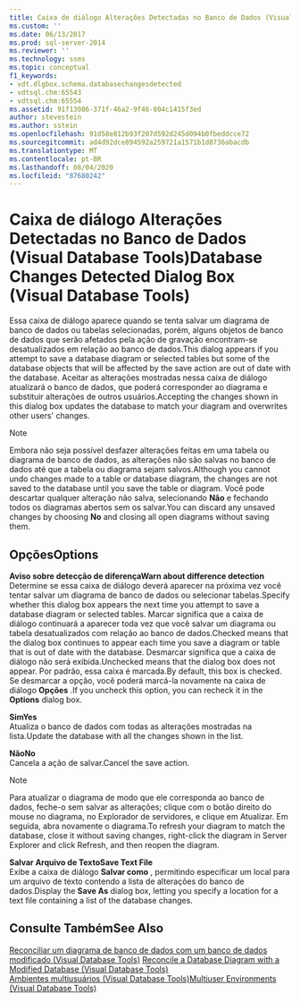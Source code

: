 ```yaml
---
title: Caixa de diálogo Alterações Detectadas no Banco de Dados (Visual Database Tools) | Microsoft Docs
ms.custom: ''
ms.date: 06/13/2017
ms.prod: sql-server-2014
ms.reviewer: ''
ms.technology: ssms
ms.topic: conceptual
f1_keywords:
- vdt.dlgbox.schema.databasechangesdetected
- vdtsql.chm:65543
- vdtsql.chm:65554
ms.assetid: 91f13086-371f-46a2-9f46-804c1415f3ed
author: stevestein
ms.author: sstein
ms.openlocfilehash: 91d58e812b93f207d592d245d094b0fbeddcce72
ms.sourcegitcommit: ad4d92dce894592a259721a1571b1d8736abacdb
ms.translationtype: MT
ms.contentlocale: pt-BR
ms.lasthandoff: 08/04/2020
ms.locfileid: "87680242"
---
```

# <a name="database-changes-detected-dialog-box-visual-database-tools"></a><span data-ttu-id="5dff8-102">Caixa de diálogo Alterações Detectadas no Banco de Dados (Visual Database Tools)</span><span class="sxs-lookup"><span data-stu-id="5dff8-102">Database Changes Detected Dialog Box (Visual Database Tools)</span></span>
  <span data-ttu-id="5dff8-103">Essa caixa de diálogo aparece quando se tenta salvar um diagrama de banco de dados ou tabelas selecionadas, porém, alguns objetos de banco de dados que serão afetados pela ação de gravação encontram-se desatualizados em relação ao banco de dados.</span><span class="sxs-lookup"><span data-stu-id="5dff8-103">This dialog appears if you attempt to save a database diagram or selected tables but some of the database objects that will be affected by the save action are out of date with the database.</span></span> <span data-ttu-id="5dff8-104">Aceitar as alterações mostradas nessa caixa de diálogo atualizará o banco de dados, que poderá corresponder ao diagrama e substituir alterações de outros usuários.</span><span class="sxs-lookup"><span data-stu-id="5dff8-104">Accepting the changes shown in this dialog box updates the database to match your diagram and overwrites other users' changes.</span></span>  
  
> [!NOTE]  
>  <span data-ttu-id="5dff8-105">Embora não seja possível desfazer alterações feitas em uma tabela ou diagrama de banco de dados, as alterações não são salvas no banco de dados até que a tabela ou diagrama sejam salvos.</span><span class="sxs-lookup"><span data-stu-id="5dff8-105">Although you cannot undo changes made to a table or database diagram, the changes are not saved to the database until you save the table or diagram.</span></span> <span data-ttu-id="5dff8-106">Você pode descartar qualquer alteração não salva, selecionando **Não** e fechando todos os diagramas abertos sem os salvar.</span><span class="sxs-lookup"><span data-stu-id="5dff8-106">You can discard any unsaved changes by choosing **No** and closing all open diagrams without saving them.</span></span>  
  
## <a name="options"></a><span data-ttu-id="5dff8-107">Opções</span><span class="sxs-lookup"><span data-stu-id="5dff8-107">Options</span></span>  
 <span data-ttu-id="5dff8-108">**Aviso sobre detecção de diferença**</span><span class="sxs-lookup"><span data-stu-id="5dff8-108">**Warn about difference detection**</span></span>  
 <span data-ttu-id="5dff8-109">Determine se essa caixa de diálogo deverá aparecer na próxima vez você tentar salvar um diagrama de banco de dados ou selecionar tabelas.</span><span class="sxs-lookup"><span data-stu-id="5dff8-109">Specify whether this dialog box appears the next time you attempt to save a database diagram or selected tables.</span></span> <span data-ttu-id="5dff8-110">Marcar significa que a caixa de diálogo continuará a aparecer toda vez que você salvar um diagrama ou tabela desatualizados com relação ao banco de dados.</span><span class="sxs-lookup"><span data-stu-id="5dff8-110">Checked means that the dialog box continues to appear each time you save a diagram or table that is out of date with the database.</span></span> <span data-ttu-id="5dff8-111">Desmarcar significa que a caixa de diálogo não será exibida.</span><span class="sxs-lookup"><span data-stu-id="5dff8-111">Unchecked means that the dialog box does not appear.</span></span> <span data-ttu-id="5dff8-112">Por padrão, essa caixa é marcada.</span><span class="sxs-lookup"><span data-stu-id="5dff8-112">By default, this box is checked.</span></span> <span data-ttu-id="5dff8-113">Se desmarcar a opção, você poderá marcá-la novamente na caixa de diálogo **Opções** .</span><span class="sxs-lookup"><span data-stu-id="5dff8-113">If you uncheck this option, you can recheck it in the **Options** dialog box.</span></span>  
  
 <span data-ttu-id="5dff8-114">**Sim**</span><span class="sxs-lookup"><span data-stu-id="5dff8-114">**Yes**</span></span>  
 <span data-ttu-id="5dff8-115">Atualiza o banco de dados com todas as alterações mostradas na lista.</span><span class="sxs-lookup"><span data-stu-id="5dff8-115">Update the database with all the changes shown in the list.</span></span>  
  
 <span data-ttu-id="5dff8-116">**Não**</span><span class="sxs-lookup"><span data-stu-id="5dff8-116">**No**</span></span>  
 <span data-ttu-id="5dff8-117">Cancela a ação de salvar.</span><span class="sxs-lookup"><span data-stu-id="5dff8-117">Cancel the save action.</span></span>  
  
> [!NOTE]  
>  <span data-ttu-id="5dff8-118">Para atualizar o diagrama de modo que ele corresponda ao banco de dados, feche-o sem salvar as alterações; clique com o botão direito do mouse no diagrama, no Explorador de servidores, e clique em Atualizar. Em seguida, abra novamente o diagrama.</span><span class="sxs-lookup"><span data-stu-id="5dff8-118">To refresh your diagram to match the database, close it without saving changes, right-click the diagram in Server Explorer and click Refresh, and then reopen the diagram.</span></span>  
  
 <span data-ttu-id="5dff8-119">**Salvar Arquivo de Texto**</span><span class="sxs-lookup"><span data-stu-id="5dff8-119">**Save Text File**</span></span>  
 <span data-ttu-id="5dff8-120">Exibe a caixa de diálogo **Salvar como** , permitindo especificar um local para um arquivo de texto contendo a lista de alterações do banco de dados.</span><span class="sxs-lookup"><span data-stu-id="5dff8-120">Display the **Save As** dialog box, letting you specify a location for a text file containing a list of the database changes.</span></span>  
  
## <a name="see-also"></a><span data-ttu-id="5dff8-121">Consulte Também</span><span class="sxs-lookup"><span data-stu-id="5dff8-121">See Also</span></span>  
 <span data-ttu-id="5dff8-122">[Reconciliar um diagrama de banco de dados com um banco de dados modificado &#40;Visual Database Tools&#41;](visual-database-tools.md) </span><span class="sxs-lookup"><span data-stu-id="5dff8-122">[Reconcile a Database Diagram with a Modified Database &#40;Visual Database Tools&#41;](visual-database-tools.md) </span></span>  
 [<span data-ttu-id="5dff8-123">Ambientes multiusuários &#40;Visual Database Tools&#41;</span><span class="sxs-lookup"><span data-stu-id="5dff8-123">Multiuser Environments &#40;Visual Database Tools&#41;</span></span>](multiuser-environments-visual-database-tools.md)  
  
  
